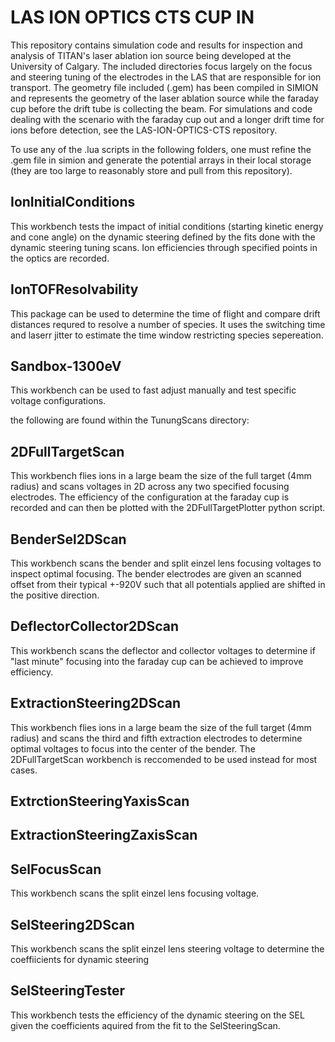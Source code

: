 # LAS ION OPTICS CTS CUP IN #

This repository contains simulation code and results for inspection and analysis of TITAN's laser ablation ion source being developed at the University of Calgary. The included directories focus largely on the focus and steering tuning of the electrodes in the LAS that are responsible for ion transport. The geometry file included (.gem) has been compiled in SIMION and represents the geometry of the laser ablation source while the faraday cup before the drift tube is collecting the beam. For simulations and code dealing with the scenario with the faraday cup out and a longer drift time for ions before detection, see the LAS-ION-OPTICS-CTS repository. 

To use any of the .lua scripts in the following folders, one must refine the .gem file in simion and generate the potential arrays in their local storage (they are too large to reasonably store and pull from this repository). 

## IonInitialConditions ##
This workbench tests the impact of initial conditions (starting kinetic energy and cone angle) on the dynamic steering defined by the fits done with the dynamic steering tuning scans. Ion efficiencies through specified points in the optics are recorded.
## IonTOFResolvability ## 
This package can be used to determine the time of flight and compare drift distances requred to resolve a number of species. It uses the switching time and laserr jitter to estimate the time window restricting species sepereation. 
## Sandbox-1300eV ##
This workbench can be used to fast adjust manually and test specific voltage configurations. 

the following are found within the TunungScans directory:
## 2DFullTargetScan ##
This workbench flies ions in a large beam the size of the full target (4mm radius) and scans voltages in 2D across any two specified focusing electrodes. The efficiency of the configuration at the faraday cup is recorded and can then be plotted with the 2DFullTargetPlotter python script.
## BenderSel2DScan ##
This workbench scans the bender and split einzel lens focusing voltages to inspect optimal focusing. The bender electrodes are given an scanned offset from their typical +-920V such that all potentials applied are shifted in the positive direction. 
## DeflectorCollector2DScan ##
This workbench scans the deflector and collector voltages to determine if "last minute" focusing into the faraday cup can be achieved to improve efficiency.
## ExtractionSteering2DScan ##
This workbench flies ions in a large beam the size of the full target (4mm radius) and scans the third and fifth extraction electrodes to determine optimal voltages to focus into the center of the bender. The 2DFullTargetScan workbench is reccomended to be used instead for most cases. 
## ExtrctionSteeringYaxisScan ##

## ExtractionSteeringZaxisScan ##

## SelFocusScan ##
This workbench scans the split einzel lens focusing voltage.
## SelSteering2DScan ##
This workbench scans the split einzel lens steering voltage to determine the coeffiicients for dynamic steering
## SelSteeringTester ## 
This workbench tests the efficiency of the dynamic steering on the SEL given the coefficients aquired from the fit to the SelSteeringScan.


